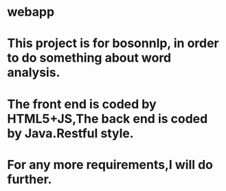 # webapp
# This project is for bosonnlp, in order to do something about word analysis.
# The front end is coded by HTML5+JS,The back end is coded by Java.Restful style.
# For any more requirements,I will do further.

